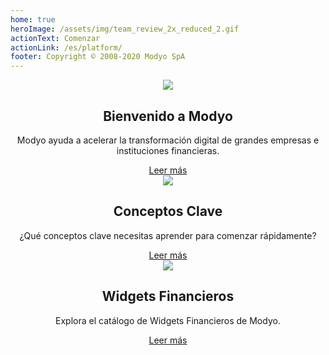```yaml
---
home: true
heroImage: /assets/img/team_review_2x_reduced_2.gif
actionText: Comenzar
actionLink: /es/platform/
footer: Copyright © 2008-2020 Modyo SpA
---
```


<div class="features">
  <div class="feature" style='text-align: center;'>
    <img src='/assets/img/m.png'/>
    <h2>Bienvenido a Modyo</h2>
    <p>Modyo ayuda a acelerar la transformación digital de grandes empresas e instituciones financieras.</p>
    <a href="/es/platform/">Leer más</a>
  </div>
  <div class="feature" style='text-align: center;'>
    <img src='/assets/img/i.png'/>
    <h2>Conceptos Clave</h2>
    <p>¿Qué conceptos clave necesitas aprender para comenzar rápidamente?</p>
    <a href="/es/platform/key-concepts.html">Leer más</a>
  </div>
  <div class="feature" style='text-align: center;'>
    <img src='/assets/img/layout.png'/>
    <h2>Widgets Financieros</h2>
    <p>Explora el catálogo de Widgets Financieros de Modyo.</p>
    <a href="/es/widgets/">Leer más</a>
  </div>  
</div>

